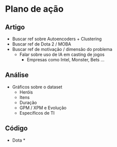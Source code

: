 # Plano de ação
## Artigo
* Buscar ref sobre Autoencoders + Clustering
* Buscar ref de Dota 2 / MOBA
* Buscar ref de motivação / dimensão do problema
    * Falar sobre uso de IA em casting de jogos
        * Empresas como Intel, Monster, Bets ...
## Análise
* Gráficos sobre o dataset
    * Heróis
    * Itens
    * Duração
    * GPM / XPM e Evolução
    * Específicos de TI
## Código
* Dota
    * 